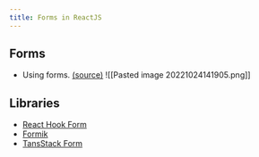 ```yaml
---
title: Forms in ReactJS
---
```


## Forms

* Using forms. [(source)](https://twitter.com/asidorenko\_/status/1482679799374098433?s=20)
![[Pasted image 20221024141905.png]]


## Libraries

- [React Hook Form](https://react-hook-form.com/)
- [Formik](https://formik.org/)
- [TansStack Form](https://tanstack.com/form/latest/docs/overview)
